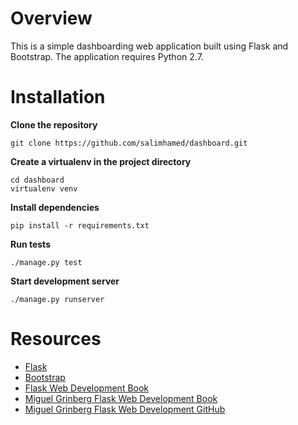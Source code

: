 # Overview
This is a simple dashboarding web application built using Flask and Bootstrap.  The application requires Python 2.7.

# Installation
**Clone the repository**
```
git clone https://github.com/salimhamed/dashboard.git
```

**Create a virtualenv in the project directory**
```
cd dashboard
virtualenv venv
```

**Install dependencies**
```
pip install -r requirements.txt
```

**Run tests**
```
./manage.py test
```

**Start development server**
```
./manage.py runserver
```

# Resources
* [Flask](http://flask.pocoo.org/)
* [Bootstrap](http://getbootstrap.com/)
* [Flask Web Development Book](http://www.flaskbook.com/)
* [Miguel Grinberg Flask Web Development Book](http://www.flaskbook.com/)
* [Miguel Grinberg Flask Web Development GitHub](https://github.com/miguelgrinberg/flasky)
